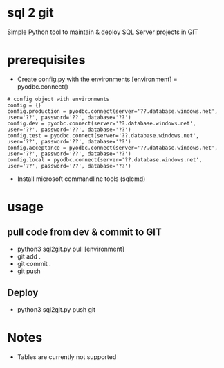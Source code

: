 # sql 2 git
Simple Python tool to maintain &amp; deploy SQL Server projects in GIT

# prerequisites
- Create config.py with the environments [environment] = pyodbc.connect()
```
# config object with environments
config = {}
config.production = pyodbc.connect(server='??.database.windows.net', user='??', password='??', database='??')
config.dev = pyodbc.connect(server='??.database.windows.net', user='??', password='??', database='??')
config.test = pyodbc.connect(server='??.database.windows.net', user='??', password='??', database='??')
config.acceptance = pyodbc.connect(server='??.database.windows.net', user='??', password='??', database='??')
config.local = pyodbc.connect(server='??.database.windows.net', user='??', password='??', database='??')
```

- Install microsoft commandline tools (sqlcmd)

# usage

## pull code from dev & commit to GIT
- python3 sql2git.py pull [environment] 
- git add .
- git commit .
- git push

## Deploy 
- python3 sql2git.py push git   

# Notes

- Tables are currently not supported
